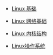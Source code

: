 - [Linux 基础](doc/OperatingSystem/Linux/Linux基础/linux基础.md)

- [Linux 网络基础](doc/OperatingSystem/Linux/Linux基础/linux网络基础.md)

- [Linux 内核结构](doc/OperatingSystem/Linux/linux内核结构/readme.md)

- [Linux操作系统](doc/OperatingSystem/Linux/linux操作系统/linux操作系统.md)